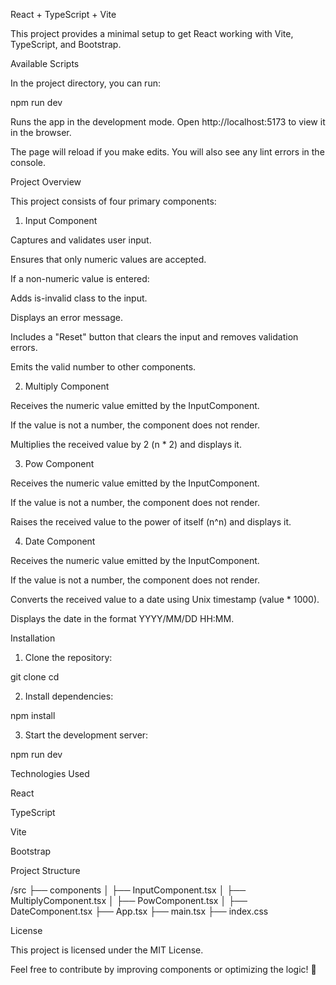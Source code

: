 React + TypeScript + Vite

This project provides a minimal setup to get React working with Vite, TypeScript, and Bootstrap.

Available Scripts

In the project directory, you can run:

npm run dev

Runs the app in the development mode.
Open http://localhost:5173 to view it in the browser.

The page will reload if you make edits. You will also see any lint errors in the console.

Project Overview

This project consists of four primary components:

1. Input Component

Captures and validates user input.

Ensures that only numeric values are accepted.

If a non-numeric value is entered:

Adds is-invalid class to the input.

Displays an error message.

Includes a "Reset" button that clears the input and removes validation errors.

Emits the valid number to other components.

2. Multiply Component

Receives the numeric value emitted by the InputComponent.

If the value is not a number, the component does not render.

Multiplies the received value by 2 (n \* 2) and displays it.

3. Pow Component

Receives the numeric value emitted by the InputComponent.

If the value is not a number, the component does not render.

Raises the received value to the power of itself (n^n) and displays it.

4. Date Component

Receives the numeric value emitted by the InputComponent.

If the value is not a number, the component does not render.

Converts the received value to a date using Unix timestamp (value \* 1000).

Displays the date in the format YYYY/MM/DD HH:MM.

Installation

1. Clone the repository:

git clone <repository-url>
cd <project-directory>

2. Install dependencies:

npm install

3. Start the development server:

npm run dev

Technologies Used

React

TypeScript

Vite

Bootstrap

Project Structure

/src
├── components
│ ├── InputComponent.tsx
│ ├── MultiplyComponent.tsx
│ ├── PowComponent.tsx
│ ├── DateComponent.tsx
├── App.tsx
├── main.tsx
├── index.css

License

This project is licensed under the MIT License.

Feel free to contribute by improving components or optimizing the logic! 🚀
